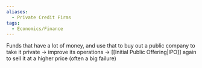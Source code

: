 ```yaml
---
aliases:
  - Private Credit Firms
tags:
  - Economics/Finance
---
```

Funds that have a lot of money, and use that to buy out a public company to take it private → improve its operations → [[Initial Public Offering|IPO]] again to sell it at a higher price (often a big failure)
